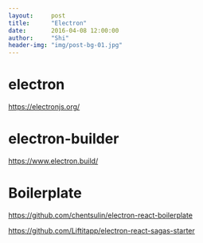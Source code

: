 ```yaml
---
layout:     post
title:      "Electron"
date:       2016-04-08 12:00:00
author:     "Shi"
header-img: "img/post-bg-01.jpg"
---
```




# electron

https://electronjs.org/

# electron-builder

https://www.electron.build/

# Boilerplate

https://github.com/chentsulin/electron-react-boilerplate

https://github.com/Liftitapp/electron-react-sagas-starter
